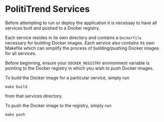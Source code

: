 # PolitiTrend Services

Before attempting to run or deploy the application 
it is necessay to have all services built and pushed to a Docker registry.

Each service resides in its own directory and contains a `Dockerfile` necessary for building Docker images.
Each service also contains its own Makefile which can simplify the process of building/pushing Docker
images for all services.

Before beginning, ensure your `DOCKER_REGISTRY` environment variable is pointing to the Docker registry
in which you wish to push Docker images.

To build the Docker image for a particular service, simply run

```
make build
```

from that services directory.

To push the Docker image to the registry, simply run

```
make push
```

